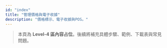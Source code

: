 ```yaml
---
id: "index"
title: "管理價格與電子收據"
description: "價格標示、電子收據與POS。"
---
```


> 本頁為 **Level-4 區內容占位**。後續將補充具體步驟、範例、下載表與常見問題。
